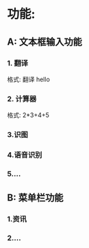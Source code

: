 



# 功能:

## A: 文本框输入功能

### 1. 翻译
格式: 翻译 hello

### 2. 计算器
格式: 2*3+4+5

### 3.识图

### 4.语音识别

### 5....



## B: 菜单栏功能

### 1.资讯

### 2....




